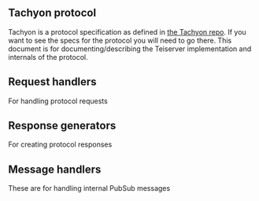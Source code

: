 ## Tachyon protocol
Tachyon is a protocol specification as defined in [the Tachyon repo](https://github.com/beyond-all-reason/tachyon). If you want to see the specs for the protocol you will need to go there. This document is for documenting/describing the Teiserver implementation and internals of the protocol.

## Request handlers
For handling protocol requests

## Response generators
For creating protocol responses

## Message handlers
These are for handling internal PubSub messages


